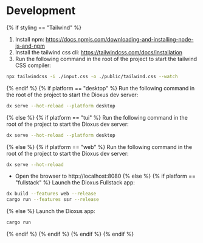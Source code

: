# Development
{% if styling == "Tailwind" %}
1. Install npm: https://docs.npmjs.com/downloading-and-installing-node-js-and-npm
2. Install the tailwind css cli: https://tailwindcss.com/docs/installation
3. Run the following command in the root of the project to start the tailwind CSS compiler:

```bash
npx tailwindcss -i ./input.css -o ./public/tailwind.css --watch
```
{% endif %}
{% if platform == "desktop" %}
Run the following command in the root of the project to start the Dioxus dev server:

```bash
dx serve --hot-reload --platform desktop
```
{% else %}
{% if platform == "tui" %}
Run the following command in the root of the project to start the Dioxus dev server:

```bash
dx serve --hot-reload --platform desktop
```
{% else %}
{% if platform == "web" %}
Run the following command in the root of the project to start the Dioxus dev server:

```bash
dx serve --hot-reload
```

- Open the browser to http://localhost:8080
{% else %}
{% if platform == "fullstack" %}
Launch the Dioxus Fullstack app:

```bash
dx build --features web --release
cargo run --features ssr --release
```
{% else %}
Launch the Dioxus app:

```bash
cargo run
```
{% endif %}
{% endif %}
{% endif %}
{% endif %}

